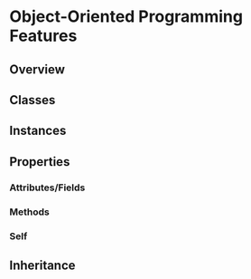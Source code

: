 # Object-Oriented Programming Features

## Overview


## Classes


## Instances


## Properties

### Attributes/Fields

### Methods

### Self


## Inheritance
